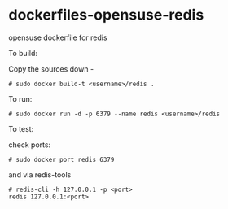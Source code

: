 dockerfiles-opensuse-redis
========================

opensuse dockerfile for redis

To build:

Copy the sources down -

    # sudo docker build-t <username>/redis .

To run:

    # sudo docker run -d -p 6379 --name redis <username>/redis

To test:

  check ports:

    # sudo docker port redis 6379
  
  and via redis-tools 
  
    # redis-cli -h 127.0.0.1 -p <port>
    redis 127.0.0.1:<port>
 

